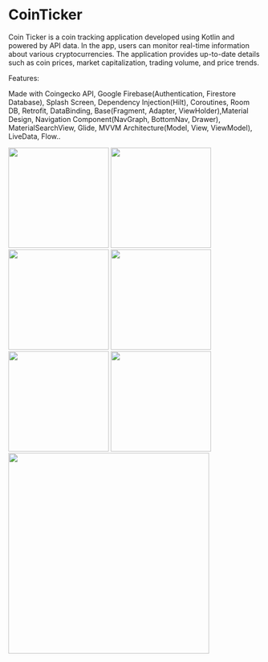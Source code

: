 # CoinTicker

Coin Ticker is a coin tracking application developed using Kotlin and powered by API data. In the app, users can monitor real-time 
information about various cryptocurrencies. The application provides up-to-date details such as coin prices, market capitalization, 
trading volume, and price trends.


Features: 

Made with Coingecko API, Google Firebase(Authentication, Firestore Database), Splash Screen, Dependency Injection(Hilt),
Coroutines, Room DB, Retrofit, DataBinding, Base(Fragment, Adapter, ViewHolder),Material Design, Navigation Component(NavGraph, BottomNav, Drawer), 
MaterialSearchView, Glide, MVVM Architecture(Model, View, ViewModel), LiveData, Flow..

<img width="200" src="https://github.com/busramacak/CoinTicker/assets/115944594/d53ac4be-16bb-4fb3-b946-cd68967ddfa5" />
<img width="200" src="https://github.com/busramacak/CoinTicker/assets/115944594/1d6f27b9-d9db-4047-b9ba-6aefbd9a9017" />
<img width="200" src="https://github.com/busramacak/CoinTicker/assets/115944594/839df965-618e-4692-b4d1-6ec8297c6569" />
<img width="200" src="https://github.com/busramacak/CoinTicker/assets/115944594/4748839d-90df-4776-a455-597e56b1038e" />
<img width="200" src="https://github.com/busramacak/CoinTicker/assets/115944594/3d3f7ce6-05e3-4c88-b627-b9b57c74775a" />
<img width="200" src="https://github.com/busramacak/CoinTicker/assets/115944594/a2443aa1-19ea-45a3-8d39-7b3f31749d6a" />

<img width="400" src="https://github.com/busramacak/CoinTicker/assets/115944594/5ae8312c-0df9-4cf1-9bc0-4d273c68f45f" />

